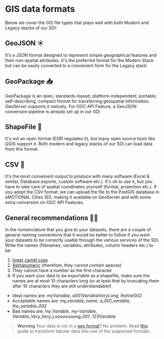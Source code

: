 # GIS data formats

Below we cover the GIS file types that plays well with both Modern and Legacy stacks of our SDI:

## GeoJSON :sunny:

It's a JSON format designed to represent simple geographical features and their non-spatial attributes. It's the preferred format for the Modern Stack but can be easily converted to a convenient form for the Legacy stack.

## GeoPackage :inbox_tray:

GeoPackage is an open, standards-based, platform-independent, portable, self-describing, compact format for transferring geospatial information. GeoServer supports it natively. For OGC API Feature, a GeoJSON conversion pipeline is already set up in our SDI

## ShapeFile :see_no_evil:

It's not an open format (ESRI regulates it), but many open source tools like QGIS support it. Both modern and legacy stacks of our SDI can load data from this format.

## CSV :floppy_disk:

It's the most convenient output to produce with many software (Excel & similar, Database exports, custom software etc.). It's ok to use it, but you have to take care of spatial coordinates yourself (format, projection etc.).
If you adopt the CSV format, we can upload the file to the PostGIS database in eMOTIONAL Cities SDI, making it available on GeoServer and with some extra conversion on OGC API Features.

## General recommendations 🧑‍🏫
In the nomenclature that you give to your datasets, there are a couple of general naming conventions that it would be better to follow if you want your datasets to be correctly usable through the various services of the SDI. Write the names (filenames, variables, attributes, column headers etc.) to be:

1. [lower camel case](https://en.wikipedia.org/wiki/Camel_case)
2. [Alphanumeric](https://en.wikipedia.org/wiki/Alphanumericals) (therefore, they cannot contain spaces)
3. They cannot have a number as the first character
4. If you want your data to be exportable as a shapefile, make sure the names are at most 10 characters long (or at least that by truncating them after 10 characters they are still understandable!)

- Ideal names are: _myVariable, a001VariableVeryLong, theVar002_
- Acceptable names are: _my_variable_name, a_001_variable, the_variable_002_
- Bad names are: _my.Variable, my-Variable, Variable_Very_Very_Loooooooong_001, 123Variable_

> **Warning**
> Your data is not in a [geo format](https://github.com/emotional-cities/byteroad-workshop#data-formats)? No problem. Read [this](./tabular.md) guide to transform tabular data into one of the supported formats.
